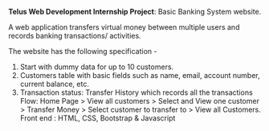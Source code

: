 **Telus Web Development Internship Project**: Basic Banking System website.

A web application transfers virtual money between multiple users and records banking transactions/ activities.

The website has the following specification -
1. Start with dummy data for up to 10 customers.
2. Customers table with basic fields such as name, email, account number, current balance, etc.
3. Transaction status: Transfer History which records all the transactions
Flow: Home Page > View all customers > Select and View one customer > Transfer Money > Select customer to transfer to > View all Customers.
Front end :
 HTML, CSS, Bootstrap & Javascript
